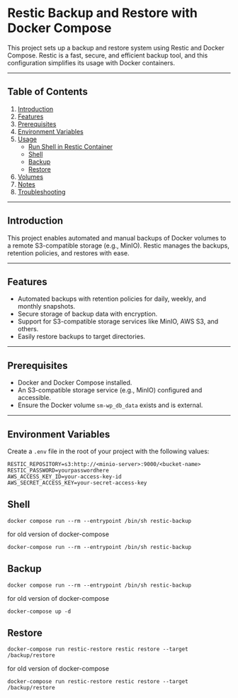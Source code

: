 # Restic Backup and Restore with Docker Compose

This project sets up a backup and restore system using Restic and Docker Compose. Restic is a fast, secure, and efficient backup tool, and this configuration simplifies its usage with Docker containers.

---

## Table of Contents

1. [Introduction](#introduction)
2. [Features](#features)
3. [Prerequisites](#prerequisites)
4. [Environment Variables](#environment-variables)
5. [Usage](#usage)
    - [Run Shell in Restic Container](#run-shell-in-restic-container)
    - [Shell](#shell)
    - [Backup](#backup)
    - [Restore](#restore)
6. [Volumes](#volumes)
7. [Notes](#notes)
8. [Troubleshooting](#troubleshooting)

---

## Introduction

This project enables automated and manual backups of Docker volumes to a remote S3-compatible storage (e.g., MinIO). Restic manages the backups, retention policies, and restores with ease.

---

## Features

- Automated backups with retention policies for daily, weekly, and monthly snapshots.
- Secure storage of backup data with encryption.
- Support for S3-compatible storage services like MinIO, AWS S3, and others.
- Easily restore backups to target directories.

---

## Prerequisites

- Docker and Docker Compose installed.
- An S3-compatible storage service (e.g., MinIO) configured and accessible.
- Ensure the Docker volume `sm-wp_db_data` exists and is external.

---

## Environment Variables

Create a `.env` file in the root of your project with the following values:

```env
RESTIC_REPOSITORY=s3:http://<minio-server>:9000/<bucket-name>
RESTIC_PASSWORD=yourpasswordhere
AWS_ACCESS_KEY_ID=your-access-key-id
AWS_SECRET_ACCESS_KEY=your-secret-access-key
```

## Shell
```script
docker compose run --rm --entrypoint /bin/sh restic-backup
```
for old version of docker-compose
```script
docker-compose run --rm --entrypoint /bin/sh restic-backup
```
## Backup
```script
docker compose run --rm --entrypoint /bin/sh restic-backup
```
for old version of docker-compose
```script
docker-compose up -d
```
## Restore
```script
docker-compose run restic-restore restic restore --target /backup/restore
```
for old version of docker-compose
```script
docker-compose run restic-restore restic restore --target /backup/restore
```

